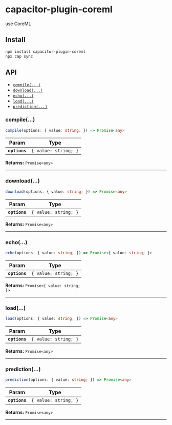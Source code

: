 # capacitor-plugin-coreml

use CoreML

## Install

```bash
npm install capacitor-plugin-coreml
npx cap sync
```

## API

<docgen-index>

- [`compile(...)`](#compile)
- [`download(...)`](#download)
- [`echo(...)`](#echo)
- [`load(...)`](#load)
- [`prediction(...)`](#prediction)

</docgen-index>

<docgen-api>
<!--Update the source file JSDoc comments and rerun docgen to update the docs below-->

### compile(...)

```typescript
compile(options: { value: string; }) => Promise<any>
```

| Param         | Type                            |
| ------------- | ------------------------------- |
| **`options`** | <code>{ value: string; }</code> |

**Returns:** <code>Promise&lt;any&gt;</code>

---

### download(...)

```typescript
download(options: { value: string; }) => Promise<any>
```

| Param         | Type                            |
| ------------- | ------------------------------- |
| **`options`** | <code>{ value: string; }</code> |

**Returns:** <code>Promise&lt;any&gt;</code>

---

### echo(...)

```typescript
echo(options: { value: string; }) => Promise<{ value: string; }>
```

| Param         | Type                            |
| ------------- | ------------------------------- |
| **`options`** | <code>{ value: string; }</code> |

**Returns:** <code>Promise&lt;{ value: string; }&gt;</code>

---

### load(...)

```typescript
load(options: { value: string; }) => Promise<any>
```

| Param         | Type                            |
| ------------- | ------------------------------- |
| **`options`** | <code>{ value: string; }</code> |

**Returns:** <code>Promise&lt;any&gt;</code>

---

### prediction(...)

```typescript
prediction(options: { value: string; }) => Promise<any>
```

| Param         | Type                            |
| ------------- | ------------------------------- |
| **`options`** | <code>{ value: string; }</code> |

**Returns:** <code>Promise&lt;any&gt;</code>

---

</docgen-api>
